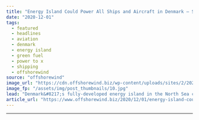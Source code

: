 ```yaml
---
title: "Energy Island Could Power All Ships and Aircraft in Denmark – Study"
date: "2020-12-01"
tags: 
  - featured
  - headlines
  - aviation
  - denmark
  - energy island
  - green fuel
  - power to x
  - shipping
  - offshorewind
source: "offshorewind"
image_url: "https://cdn.offshorewind.biz/wp-content/uploads/sites/2/2020/12/01124101/Energy-Island-Could-Power-All-Ships-and-Aircraft-in-Denmark-Study.jpg"
image_fp: "/assets/img/post_thumbnails/10.jpg"
lead: "Denmark&#8217;s fully-developed energy island in the North Sea could provide enough green fuel to"
article_url: "https://www.offshorewind.biz/2020/12/01/energy-island-could-power-all-ships-and-aircraft-in-denmark-study/"
---
```


---
